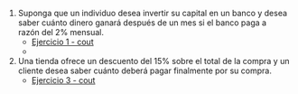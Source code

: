 1. Suponga que un individuo desea invertir su capital en un banco y desea saber cuánto dinero ganará después de un mes si el banco paga a razón del 2% mensual.
	- [Ejercicio 1 - cout](ejercicio_1_cout.cpp)
	-
2. Una tienda ofrece un descuento del 15% sobre el total de la compra y un cliente desea saber cuánto deberá pagar finalmente por su compra.
	- [Ejercicio 3 - cout](ejercicio_2_cout.cpp)


